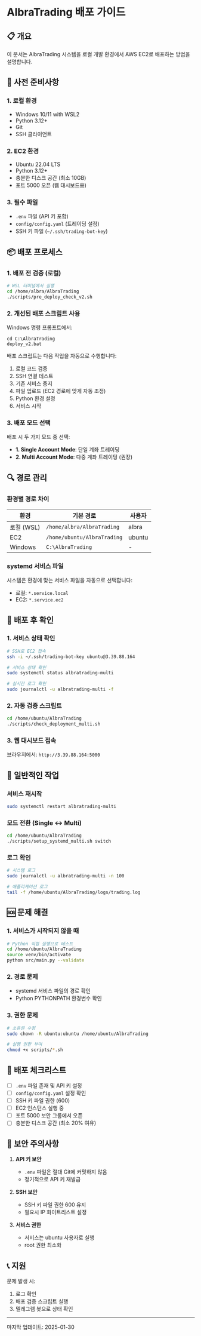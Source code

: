 # AlbraTrading 배포 가이드

## 📋 개요

이 문서는 AlbraTrading 시스템을 로컬 개발 환경에서 AWS EC2로 배포하는 방법을 설명합니다.

## 🔧 사전 준비사항

### 1. 로컬 환경
- Windows 10/11 with WSL2
- Python 3.12+
- Git
- SSH 클라이언트

### 2. EC2 환경
- Ubuntu 22.04 LTS
- Python 3.12+
- 충분한 디스크 공간 (최소 10GB)
- 포트 5000 오픈 (웹 대시보드용)

### 3. 필수 파일
- `.env` 파일 (API 키 포함)
- `config/config.yaml` (트레이딩 설정)
- SSH 키 파일 (`~/.ssh/trading-bot-key`)

## 📦 배포 프로세스

### 1. 배포 전 검증 (로컬)

```bash
# WSL 터미널에서 실행
cd /home/albra/AlbraTrading
./scripts/pre_deploy_check_v2.sh
```

### 2. 개선된 배포 스크립트 사용

Windows 명령 프롬프트에서:

```batch
cd C:\AlbraTrading
deploy_v2.bat
```

배포 스크립트는 다음 작업을 자동으로 수행합니다:
1. 로컬 코드 검증
2. SSH 연결 테스트
3. 기존 서비스 중지
4. 파일 업로드 (EC2 경로에 맞게 자동 조정)
5. Python 환경 설정
6. 서비스 시작

### 3. 배포 모드 선택

배포 시 두 가지 모드 중 선택:
- **1. Single Account Mode**: 단일 계좌 트레이딩
- **2. Multi Account Mode**: 다중 계좌 트레이딩 (권장)

## 🔍 경로 관리

### 환경별 경로 차이

| 환경 | 기본 경로 | 사용자 |
|------|----------|--------|
| 로컬 (WSL) | `/home/albra/AlbraTrading` | albra |
| EC2 | `/home/ubuntu/AlbraTrading` | ubuntu |
| Windows | `C:\AlbraTrading` | - |

### systemd 서비스 파일

시스템은 환경에 맞는 서비스 파일을 자동으로 선택합니다:
- 로컬: `*.service.local`
- EC2: `*.service.ec2`

## 🚀 배포 후 확인

### 1. 서비스 상태 확인

```bash
# SSH로 EC2 접속
ssh -i ~/.ssh/trading-bot-key ubuntu@3.39.88.164

# 서비스 상태 확인
sudo systemctl status albratrading-multi

# 실시간 로그 확인
sudo journalctl -u albratrading-multi -f
```

### 2. 자동 검증 스크립트

```bash
cd /home/ubuntu/AlbraTrading
./scripts/check_deployment_multi.sh
```

### 3. 웹 대시보드 접속

브라우저에서: `http://3.39.88.164:5000`

## 🔄 일반적인 작업

### 서비스 재시작

```bash
sudo systemctl restart albratrading-multi
```

### 모드 전환 (Single ↔ Multi)

```bash
cd /home/ubuntu/AlbraTrading
./scripts/setup_systemd_multi.sh switch
```

### 로그 확인

```bash
# 시스템 로그
sudo journalctl -u albratrading-multi -n 100

# 애플리케이션 로그
tail -f /home/ubuntu/AlbraTrading/logs/trading.log
```

## 🆘 문제 해결

### 1. 서비스가 시작되지 않을 때

```bash
# Python 직접 실행으로 테스트
cd /home/ubuntu/AlbraTrading
source venv/bin/activate
python src/main.py --validate
```

### 2. 경로 문제

- systemd 서비스 파일의 경로 확인
- Python PYTHONPATH 환경변수 확인

### 3. 권한 문제

```bash
# 소유권 수정
sudo chown -R ubuntu:ubuntu /home/ubuntu/AlbraTrading

# 실행 권한 부여
chmod +x scripts/*.sh
```

## 📝 배포 체크리스트

- [ ] `.env` 파일 존재 및 API 키 설정
- [ ] `config/config.yaml` 설정 확인
- [ ] SSH 키 파일 권한 (600)
- [ ] EC2 인스턴스 실행 중
- [ ] 포트 5000 보안 그룹에서 오픈
- [ ] 충분한 디스크 공간 (최소 20% 여유)

## 🔐 보안 주의사항

1. **API 키 보안**
   - `.env` 파일은 절대 Git에 커밋하지 않음
   - 정기적으로 API 키 재발급

2. **SSH 보안**
   - SSH 키 파일 권한 600 유지
   - 필요시 IP 화이트리스트 설정

3. **서비스 권한**
   - 서비스는 ubuntu 사용자로 실행
   - root 권한 최소화

## 📞 지원

문제 발생 시:
1. 로그 확인
2. 배포 검증 스크립트 실행
3. 텔레그램 봇으로 상태 확인

---

마지막 업데이트: 2025-01-30